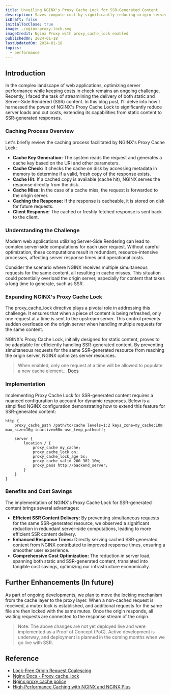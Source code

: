 ```yaml
---
title: Unveiling NGINX's Proxy Cache Lock for SSR-Generated Content
description: Saves compute cost by significantly reducing origin server load
isDraft: false
initialTocClose: true
image: ./nginx-proxy-lock.svg
imageCredit: Nginx Proxy with proxy_cache_lock enabled
publishedOn: 2024-01-18
lastUpdatedOn: 2024-01-18
topics:
  - performance
---
```


## Introduction

In the complex landscape of web applications, optimizing server performance while keeping costs in check remains an ongoing challenge. Recently, I faced the task of streamlining the delivery of both static and Server-Side Rendered (SSR) content. In this blog post, I'll delve into how I harnessed the power of NGINX's Proxy Cache Lock to significantly reduce server loads and cut costs, extending its capabilities from static content to SSR-generated responses.

### Caching Process Overview

Let's briefly review the caching process facilitated by NGINX's Proxy Cache Lock:

- **Cache Key Generation:** The system reads the request and generates a cache key based on the URI and other parameters.
- **Cache Check:** It checks the cache on disk by accessing metadata in memory to determine if a valid, fresh copy of the response exists.
- **Cache Hit:** If a cached copy is available (cache hit), NGINX serves the response directly from the disk.
- **Cache Miss:** In the case of a cache miss, the request is forwarded to the origin server.
- **Caching the Response:** If the response is cacheable, it is stored on disk for future requests.
- **Client Response:** The cached or freshly fetched response is sent back to the client.

### Understanding the Challenge

Modern web applications utilizing Server-Side Rendering can lead to complex server-side computations for each user request. Without careful optimization, these computations result in redundant, resource-intensive processes, affecting server response times and operational costs.

Consider the scenario where NGINX receives multiple simultaneous requests for the same content, all resulting in cache misses. This situation could potentially overload the origin server, especially for content that takes a long time to generate, such as SSR.

### Expanding NGINX's Proxy Cache Lock

The proxy_cache_lock directive plays a pivotal role in addressing this challenge. It ensures that when a piece of content is being refreshed, only one request at a time is sent to the upstream server. This control prevents sudden overloads on the origin server when handling multiple requests for the same content.

NGINX's Proxy Cache Lock, initially designed for static content, proves to be adaptable for efficiently handling SSR-generated content. By preventing simultaneous requests for the same SSR-generated resource from reaching the origin server, NGINX optimizes server resources.

> When enabled, only one request at a time will be allowed to populate a new cache element... [Docs](https://nginx.org/en/docs/http/ngx_http_proxy_module.html#proxy_cache_lock)

### Implementation

Implementing Proxy Cache Lock for SSR-generated content requires a nuanced configuration to account for dynamic responses. Below is a simplified NGINX configuration demonstrating how to extend this feature for SSR-generated content:

```nginx
http {
    proxy_cache_path /path/to/cache levels=1:2 keys_zone=my_cache:10m max_size=10g inactive=60m use_temp_path=off;

    server {
        location / {
            proxy_cache my_cache;
            proxy_cache_lock on;
            proxy_cache_lock_age 5s;
            proxy_cache_valid 200 302 10m;
            proxy_pass http://backend_server;
        }
    }
}
```

### Benefits and Cost Savings

The implementation of NGINX's Proxy Cache Lock for SSR-generated content brings several advantages:

- **Efficient SSR Content Delivery:** By preventing simultaneous requests for the same SSR-generated resource, we observed a significant reduction in redundant server-side computations, leading to more efficient SSR content delivery.
- **Enhanced Response Times:** Directly serving cached SSR-generated content from NGINX contributed to improved response times, ensuring a smoother user experience.
- **Comprehensive Cost Optimization:** The reduction in server load, spanning both static and SSR-generated content, translated into tangible cost savings, optimizing our infrastructure economically.

## Further Enhancements (In future)

As part of ongoing developments, we plan to move the locking mechanism from the cache layer to the proxy layer. When a non-cached request is received, a mutex lock is established, and additional requests for the same file are then locked with the same mutex. Once the origin responds, all waiting requests are connected to the response stream of the origin.

> Note: The above changes are not yet deployed live and were implemented as a Proof of Concept (PoC). Active development is underway, and deployment is planned in the coming months when we go live with SSR.

## Reference

- [Lock-Free Origin Request Coalescing](https://bunny.net/blog/introducing-lock-free-request-coalescing-lower-ttfb-by-90-percent/)
- [Nginx Docs - Proxy_cache_lock](https://nginx.org/en/docs/http/ngx_http_proxy_module.html#proxy_cache_lock)
- [Nginx proxy cache policy](https://docs.nginx.com/nginx-management-suite/acm/how-to/policies/proxy-cache/)
- [High‑Performance Caching with NGINX and NGINX Plus](https://www.nginx.com/blog/nginx-high-performance-caching/)
